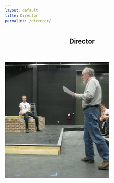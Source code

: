 ```yaml
---
layout: default
title: Director
permalink: /director/
---
```


   <section id="one">
        <div class="container">
        	<header class="major">
                <h2>Director</h2>
            </header>
            <img class="left" src="/images/director.jpg" style="max-width: 100%">
        </div>
    </section>


